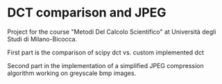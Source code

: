# DCT comparison and JPEG

Project for the course "Metodi Del Calcolo Scientifico" at Università degli Studi di Milano-Bicocca.

First part is the comparison of scipy dct vs. custom implemented dct

Second part in the implementation of a simplified JPEG compression algorithm working on greyscale bmp images.
